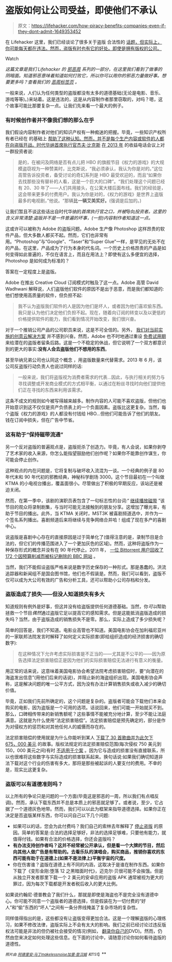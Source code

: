 # 盗版如何让公司受益，即使他们不承认

> 原文：<https://lifehacker.com/how-piracy-benefits-companies-even-if-they-dont-admit-1649353452>

在 Lifehacker 这里，我们已经谈论了很多关于盗版 合法性的 [话题，但实际上，你可能每天都在违法。然而，盗版有时也有它的好处。即使是拥有版权的公司。](https://lifehacker.com/do-you-pirate-media-you-already-own-5510752)

Watch

*这篇文章是我们 Lifehacker 的* [*邪恶周*](https://lifehacker.com/welcome-to-lifehackers-fifth-annual-evil-week-1647621043) *系列的一部分，在这里我们看到了做事的阴暗面。知道邪恶意味着知道如何打败它，所以你可以用你的邪恶力量做好事。想要更多吗？查看我们的* [*恶周标签页*](http://lifehacker.com/tag/evilweek) *。*

一般来说，人们认为任何类型的盗版都没有太多的道德基础(无论是电影、音乐、游戏等等)。)来站着。这是违法的，这是从内容制作者那里窃取的，对吗？嗯，这个故事可能比那要复杂一点。让我们先来看一个最大的例子。

### **有时候创作者并不像我们想的那么在乎**

我们假设内容制作者对他们的知识产权有一种痴迷的把握。毕竟，一些知识产权所有者已经在 的基础上 [帮助了这种认知。然而，并不是每个生产内容或软件的人都在向盗版开战。时代华纳首席执行官杰夫·比克斯](http://torrentfreak.com/hurt-locker-makers-return-to-sue-2514-bittorrent-users-120423/) [在 2013 年](https://www.techdirt.com/articles/20130808/02084524106/time-warner-ceo-says-having-game-thrones-as-most-pirated-is-better-than-emmy.shtml) 的收益电话会议上对一群投资者说:

> 是的，在被问及网络是否有点儿把 HBO 的旗舰节目《权力的游戏》的大规模盗窃视为一种赞美时，比克斯说，“我必须承认，我认为你是对的。”这位高管告诉投资者，备受讨论的奇幻系列是 HBO 最受欢迎的，而且“如果你去找那些没有替补的人看，这是一个巨大的口碑”。“我们处理这个问题已经有 20、30 年了——人们共用接头，在公寓大楼后面布线。我们的经验是，这会带来更多的付费用户。我认为你是对的，《权力的游戏》是世界上盗版最多的电视剧，”他说。“那辆**比一辆艾美奖好。**(强调是后加的。)

让我们暂且不谈这些话出自时代华纳的*首席执行官之口，并被*导向*投资者。这里的含义非常清楚:盗版并不是一件普遍的坏事，(一些)内容制作者知道这一点。*

这或许可以被称为 Adobe 的盗版问题。Adobe 生产像 Photoshop 这样昂贵的软件产品，但大多数人都买不起。然而，它们也非常有用。“Photoshop”与“Google”、“Taser”和“Super Glue”一样，是罕见的无处不在的产品，在这里，产品成为了行为本身的代名词。一个历史上价格昂贵的产品是如何变得如此普遍的，不仅在语言上，而且在用法上？即使有这么多便宜的选择，Photoshop 是如何成为标准的？

答案在一定程度上是盗版。

Adobe 在推出 Creative Cloud 订阅模式时触及了这一点。Adobe 高管 David Wadhwani 解释说，人们盗版他们软件的原因不是出于恶意，而是我们都知道的:他们想使用高质量的软件，但负担不起:

> 我不认为盗版我们软件的人是因为他们是坏人，或者因为他们喜欢偷东西。我只是认为他们决定他们负担不起。现在，随着向订阅的转变以及以更低的价格提供软件的能力，我们看到情况开始改变，我们很兴奋。

对于一个推销公司产品的公司职员来说，这是不可全信的。另外， [我们对当前实施的创意云解决方案](https://lifehacker.com/what-photoshops-move-to-the-cloud-actually-means-for-y-494225482) 并不感到兴奋。然而，Adobe 也不时地通过重设 [免费试用期](http://lifehacker.com/adobe-resets-free-trial-for-creative-cloud-everyone-ge-1531564634) 来给潜在的盗版者留条后路。这是一个不稳定的休战，但它说明了一个双方都意识到的更大的事实:**没有人会去盗版他们不想用的东西**。

甚至华纳兄弟公司也认同这个概念 ，用盗版数量来代替需求。2013 年 6 月，该公司反盗版行动负责人也说过同样的话:

> 一般来说，我们将盗版视为消费者需求的代表...因此，与执行相关的努力与寻找调整或开发商业模式的方式相平衡，以通过在粉丝寻找时向他们提供他们正在寻找的东西来利用该需求。

这条不成文的规则如今被写得越来越多。制作内容的人可能不喜欢盗版，但他们也开始意识到这不仅仅是资产负债表上的一个负面因素。盗版比这更复杂。当然，每个盗版《权力的游戏》的人都没有付钱给 HBO...但他们可能告诉了他们的朋友。钱在订阅中损失，但在广告中节省。

### **这有助于“保持磁带流通”**

另一个反对盗版的普遍观点是，盗版扼杀了创造力。毕竟，有人会说，如果你剥夺了艺术家的收入来源，你怎么能指望鼓励他们创作呢？如果你不能靠创作谋生，你可能会停止创作。

这种观点的内在问题是，它将复制与破坏收入流混为一谈。一个经典的例子是 80 年代末和 90 年代初的邪教经典，神秘科学剧场 3000。这个节目最初在一个叫做 KTMA 的小电视台播出，覆盖面很小。尽管做出了积极的早期反应，该站还是被迫关闭。

然而，在第一季中，该剧的演职员表包含了一句标志性的台词:“ [继续播放磁带](http://www.mst3kinfo.com/mstfaq/legal.html) ”该节目的观众将录制剧集，与当时可能无法接触到的朋友分享。这增加了曝光率，有助于节目的播出。此外，当 KTMA 关闭时，MST3K 被喜剧频道选中，并作为一个签名系列播出。喜剧频道后来将继续与竞争网络合并哈！组成了现在多产的喜剧中心。

说盗版是喜剧中心存在的直接原因是过于简单化了(值得注意的是，录制节目是合法的，但它们的传播范围进入了一个更加灰色的区域)。然而，这种将盗版作为一种保存形式的概念并没有在 90 年代停止。2011 年， [一位 Bittorrent 用户回收了 172 个因预算削减而被标记删除的 BBC 网站](http://torrentfreak.com/bittorrent-user-and-4-seedbox-saves-172-bbc-websites-from-extinction-110210/) 。

当然，我们不能假设盗版严格来说是数字历史保存的一种形式。那是愚蠢的。洪流追踪器和新闻组不是国会图书馆，他们也不假装是。然而，我们可以看到，盗版不仅可以成为大公司有效的广告和分析工具，还可以帮助小公司存档和分发。

### 盗版造成了损失——但没人知道损失有多大

知道规则有例外是好事，但这并没有给盗版提供任何道德基础。当然，你*可以*帮助拯救一个节目*偶然*通过盗版它足以提高它的感知需求。但是这能抵消盗版造成的损失吗？当然，由于盗版造成的销售损失不是零。那么，实际上造成了多少损失呢？

简单的回答是，我们不知道。电影业高管也不知道。美国电影协会在加利福尼亚州的一家联邦法院发言时解释了如何定义实际损害(即给组织造成的经济损害的确切数字):

> 在这种情况下允许考虑实际损害是不正当的——尤其是不公平的——因为原告选择法定损害赔偿正是因为他们的实际损害赔偿无法进行有意义的衡量。

用正常的话来说，这意味着美国电影协会希望法院考虑损害赔偿时，要“向潜在的海盗发出信息”(用他们后来的话说)，并阻止新的海盗组织出现。美国电影协会声称，这是解决问题的唯一公平方式，因为没有办法计算销售损失或收入减少的确切价值。

毕竟，正如我们先前所确定的，这个问题是复杂的。盗版者可能会下载他们本来会购买的电影，因为盗版是一个可用的选项。话说回来，他们可能一开始就买不到。那么，口碑相传带来的新销售额呢？这些事情不能被充分地计算，至少不能让法庭满意。这就是为什么使用“法定损害赔偿”。法定损害赔偿是预先确定的，部分是作为对侵权方的惩罚和对其他任何人的威慑而存在的。

法定损害赔偿的使用就是为什么你能听到某人 [下载了 30 首歌曲并为此欠下 675，000 美元](http://arstechnica.com/tech-policy/2009/07/o-tenenbaum-riaa-wins-675000-or-22500-per-song/) 的故事。版权法规定的法定损害赔偿范围(每次侵权 750 美元到 150，000 美元之间)有时 [不适用于个案](https://www.techdirt.com/articles/20120524/16265119070/no-riaa-is-not-asking-72-trillion-limewire-bad-reporters-bad.shtml) 。因为它与造成的损害没有直接联系，所以也很难将这些数字与实际造成的损害联系起来。换句话说:如果我们确切知道非法下载对这个行业的伤害有多大，那将是那些被起诉的人要支付的费用。不幸的是，现实比这更复杂。

### **盗版可以有道德准则吗？**

以上所有的争论只是问题的一个方面(毕竟这是邪恶的一周，所以我们有点唱反调)。然而，承认下载东西并不总是本质上的邪恶就足够了。或者说，至少，它占据了一个道德灰色地带。然而，我们可以以此为框架来指导道德选择。如果你正在决定是否盗版某样东西，你可以问自己以下几个问题:

*   如果可以的话，您会为此付费吗？我们自己的索林去年解释了 [停止盗版](http://lifehacker.com/why-i-stopped-pirating-and-started-paying-for-media-5990525) 的原因。简单的答案是:合法的选择足够好，非法的选择足够难，只要他有能力，就值得付钱。如果有合法的价格选择，你还会盗版吗？
*   **有办法支持创作者吗？这并不经常被公开承认，但是看一个大牌的节目，然后向其他人做广告是有帮助的。去看乐队的演唱会，购买商品，推销你喜欢的东西可能有助于在道德上(如果不是法律上)平衡宇宙的尺度。**
*   你在伤害谁？盗版在道德上有不同的内涵，这取决于是谁在制作东西。如果你下载了《变形金刚:堕落 12 之黑暗面时代》，迈克尔·贝很可能不会挨饿。但是从独立开发者那里下载一个 2 美元的安卓应用的盗版 APK 通常被视为更大的罪过，因为每次下载都是开发者税后收入的更大比例。

如果说约翰尼·德普教会了我们什么，那就是即使是海盗也不是完全没有道德中心。你可能不同意一个盗版者的道德选择，但是假装在为一切付费的“好人”和“偷”东西的“坏人”之间有一条分界线掩盖了复杂市场的复杂性。

同样值得指出的是，这些都没有让盗版变得更加合法。这是一个理解盗版的心理练习，如果不修改法律，盗版实际上不会有太大的影响。我们之前已经讨论过违反版权法可能是非法的但仍被社会接受的情况(例如， [翻录你自己的](https://lifehacker.com/is-it-legal-to-rip-a-dvd-that-i-own-5978326)DVD)。然而，仍然由您来决定如何处理这些信息。在下面的讨论中，请随意讨论你如何看待盗版的道德性。

<small>*照片由*</small> [<small>*阿德里安·马丁*</small>](http://www.flickr.com/photos/fortuneless_cookie/4420066953)<small></small>*[<small>*makelessnoise*</small>](http://www.flickr.com/photos/makelessnoise/203559383/in/photolist-iZi7x-4mKik7-dtQTWv-etZ8CF-8MYuRJ-8MVpRZ-4Reyka-7QFNu1-5Wiq7J-bDkTn7-6LvWwH-2iT64b-7DMYBX-7DRMK5-7DRMrj-7DRNow-7DRM7L-7DMZgP-e8JBZC-dCejxz-eyiGf6-5iXQzw-7FdgHX-4EAYE8-4PnMSV-ewm5PR-ewm5We-aUghg6-aUgdnB-8T6g1L-aUggYx-aUgfZk-5HgvD-9VF7RF-6vEfQV-aUg7UD-aUg3vT-aUgjS8-9VF7TR-8K3bwy-9VHX7d-82JbvE-eNo2td-6ZcL1D-7PKhtG-24TD4o-twCju-9TgA3V-a66pwT-bHT66K)<small></small>*[<small>*加里·登汉姆*</small>](http://www.flickr.com/photos/garyjd/4870968377) <small>*和*T51】</small>**